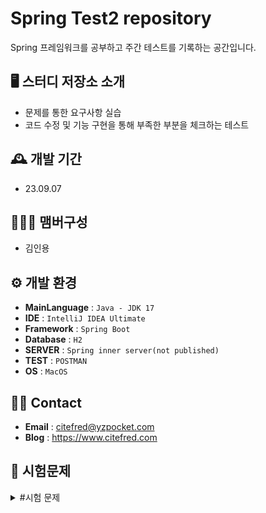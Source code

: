 # Spring Test2 repository
Spring 프레임워크를 공부하고 주간 테스트를 기록하는 공간입니다.

## 🖥️ 스터디 저장소 소개
* 문제를 통한 요구사항 실습
* 코드 수정 및 기능 구현을 통해 부족한 부분을 체크하는 테스트

## 🕰️ 개발 기간
* 23.09.07
  
## 🧑‍🤝‍🧑 맴버구성
- 김인용

## ⚙️ 개발 환경
- **MainLanguage** : `Java - JDK 17`
- **IDE** : `IntelliJ IDEA Ultimate`
- **Framework** : `Spring Boot`
- **Database** : `H2`
- **SERVER** : `Spring inner server(not published)`
- **TEST** : `POSTMAN`
- **OS** : `MacOS`

## 👋🏻 Contact
- **Email** : citefred@yzpocket.com
- **Blog** : https://www.citefred.com

## 📕 시험문제

<details>
<summary> #시험 문제 </summary>

# [Spring] 시험문제

스파르타에서 서점 서비스를 계획하고 있습니다. 서울지점, 부산지점을 운영할 예정이고 각 지점에서의 회원관리, 책 관리가 필요합니다. 아래의 요구사항에 따라 서비스를 완성시켜 주세요.

## 시험 문제 확인 및 실행 방법

- 아래 파일을 받아, 인텔리제이로 실행합니다.
    
    [jpa_relation_test.zip](https://s3-us-west-2.amazonaws.com/secure.notion-static.com/ff754f5c-aef9-4fde-a2c5-6367cc91b5d1/jpa_relation_test.zip)
    
- SDK 설정을 해줍니다.
    - SDK 설정 방법
        1. 처음 프로젝트를 실행 하시면 우측 하단에 다음과 같은 알림이 뜹니다. Load버튼을 눌러주세요
            
            ![sdk3.PNG](https://s3-us-west-2.amazonaws.com/secure.notion-static.com/47ab6506-c338-48bb-ad31-76f9291477c8/sdk3.png)
            
        2. 프로젝트 내부 클래스를 누르시면 우측 상단에 sdk를 세팅하는 버튼이 뜹니다. setup sdk를 누르신 후 17버전을 선택해 주세요.
            
            ![step2.PNG](https://s3-us-west-2.amazonaws.com/secure.notion-static.com/1df582f2-7c0f-456d-81cb-19c43dae7b14/step2.png)
            
        3. 좌측 상단, file - settings - build, execution, deployment - build tools - gradle 탭에서 아래와 같이 gradle jvm을 변경합니다. 이전에 선택하셨던 버전과 같은 버전의 sdk를 선택하셔야 합니다.
            
            ![step3.PNG](https://s3-us-west-2.amazonaws.com/secure.notion-static.com/9f60fcd5-edb2-4e3a-8e83-05bac330e806/step3.png)
            
- 아래와 같은 설정을 이용하여 H2 db에 접근 가능합니다.
    - 주소창에 `````````http://localhost:8080/h2-console` 를 입력합니다.
    - 아래와 같은 설정을 적용하고 connect 버튼을 누릅니다.
    
    ![스크린샷 2023-05-29 오후 8.52.36.png](https://s3-us-west-2.amazonaws.com/secure.notion-static.com/228d288f-6277-4c15-81df-49e0b6ed8eb9/%E1%84%89%E1%85%B3%E1%84%8F%E1%85%B3%E1%84%85%E1%85%B5%E1%86%AB%E1%84%89%E1%85%A3%E1%86%BA_2023-05-29_%E1%84%8B%E1%85%A9%E1%84%92%E1%85%AE_8.52.36.png)
    
- postman 대신 인텔리제이의 .http를 이용하여 http 요청을 하시면 됩니다. 
.Http 사용 방법은 다음과 같습니다.
    - resources - http 패키지의 Test.http를 열어줍니다.
    - 원하시는 요청 실행을 누르시면 해당 API로 http 요청을 보냅니다.

## 시험 문제 내용

### 구현 문제

1. 회원 테이블이 완성되어 있지 않습니다. .http 파일의 `Q1. 회원가입 API`에 따라 테이블을 작성해 주세요. `entity 패키지의 member 클래스를 완성해 주세요.`
    - 예상 return값 (4번문제 풀기 전)
        
        `.http를 확인해 주세요`
        
        ```json
        // A1. Response
        
        [
          {
            "id": 1,
            "email": "sparta@sparta.com",
            "password": "4321",
            "address": "부산시",
            "phoneNumber": "01012341234",
            "nickname": "스파르타",
            "bookStore": null
          },
          {
            "id": 2,
            "email": "hanghae99@sparta.com",
            "password": "1234",
            "address": "서울시",
            "phoneNumber": "01012345678",
            "nickname": "르탄이",
            "bookStore": null
          }
        ]
        ```
        
    
    Member 클래스 코드를 제출해 주세요.
    
2. 서점에 등록된 책의 가격과 재고를 수정해야 합니다. .http 파일의 `Q2. *서점에 책 등록된 책 수량 수정 API*`를 완성해 주세요. 
`service 패키지, TestService의 updateBook 메서드를 완성해 주세요.`
    - 예상 return값
        
        `.http를 확인해 주세요.`
        
        ```json
        // A2. Response
        
        [
          {
            "id": 1,
            "title": "자바의 정석 3판",
            "author": "남궁성",
            "price": 10000,
            "stock": 100,
            "bookStore": {
              "name": "스파르타 서울"
            }
          }
        ]
        ```
        
    
    updateBook 메서드 코드, BookRepository, Book 클래스를 제출해 주세요.
    
3. “자바의정석”책을 서울점에서 부산점으로 옮기려고 합니다. 현재 만들어진 *`Q3. 부산점에 자바의 정석 책 등록 API`*로는 어째서인지 정보가 수정되지 않습니다. 올바르게 작동하도록 수정해 주세요.
`service 패키지, TestService의 transferBook 메서드를 완성해 주세요.`
    - 예상 return값
        
        `.http를 확인해 주세요.`
        
        ```json
        // A3. Response
        
        [
          {
            "id": 1,
            "title": "자바의 정석 3판",
            "author": "남궁성",
            "price": 10000,
            "stock": 100,
            "bookStore": {
              "name": "스파르타 부산"
            }
          },
          {
            "id": 2,
            "title": "자바 ORM 표준 JPA 프로그래밍",
            "author": "김영한",
            "price": 20000,
            "stock": 4,
            "bookStore": {
              "name": "스파르타 부산"
            }
          }
        ]
        ```
        
    
    transferBook 메서드 코드, Book 클래스 코드를 제출해 주세요.
    
4. 회원 테이블과 책 테이블간 다대다 매핑이 되어 있습니다. Purchase 테이블을 중간 테이블로 설정하여 1:N, M:1 의 관계로 바꿔 주세요.
`entity 패키지의 purchase 클래스, 연관된 클래스들을 수정해 주세요.`
    - 예상 return값
        
        [`http://localhost:8080/h2-console](http://localhost:8080/h2-console) 를 확인해 주세요.`
        
        ![스크린샷 2023-05-30 오후 5.20.01.png](https://s3-us-west-2.amazonaws.com/secure.notion-static.com/74f17e72-0fce-48ac-8670-699a654a6e1e/%E1%84%89%E1%85%B3%E1%84%8F%E1%85%B3%E1%84%85%E1%85%B5%E1%86%AB%E1%84%89%E1%85%A3%E1%86%BA_2023-05-30_%E1%84%8B%E1%85%A9%E1%84%92%E1%85%AE_5.20.01.png)
        
    
    **Purchase, Book, Member 클래스 코드를 제출해 주세요.**
    
5. 회원 테이블에 서점 테이블 FK 컬럼명을 Sparta_Store_Id로 바꿔주세요. 단, Member 클래스와 BookStore 클래스를 변경시키지 않아야 합니다.
`entity 패키지의 member클래스를 완성해 주세요.`
    - 예상 return값
        
        [`http://localhost:8080/h2-console](http://localhost:8080/h2-console) 를 확인해 주세요.`
        
        ![스크린샷 2023-05-30 오후 5.30.36.png](https://s3-us-west-2.amazonaws.com/secure.notion-static.com/a726f2f2-5d6c-4844-8a75-8365c2d3145f/%E1%84%89%E1%85%B3%E1%84%8F%E1%85%B3%E1%84%85%E1%85%B5%E1%86%AB%E1%84%89%E1%85%A3%E1%86%BA_2023-05-30_%E1%84%8B%E1%85%A9%E1%84%92%E1%85%AE_5.30.36.png)
        
    
    **Member 클래스 코드를 제출해 주세요.**
    

### 서술형 문제

1. JPA에서, 기존의 정보를 수정하는 기능 작성 시 save 메서드가 필요 없는 이유와 동작 원리에 대해 서술해 주세요.

</details>

